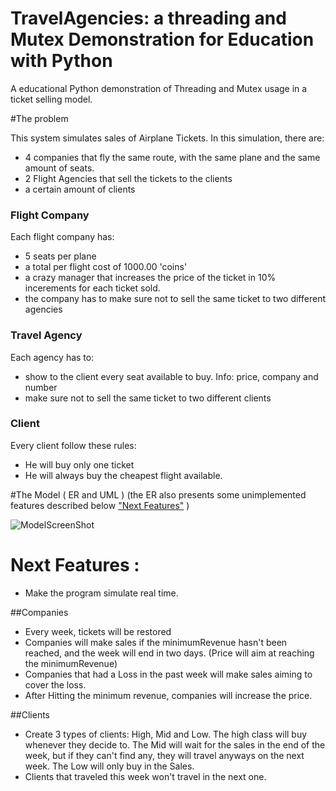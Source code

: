 # TravelAgencies: a threading and Mutex Demonstration for Education with Python

A educational Python demonstration of Threading and Mutex usage in a ticket selling model.


#The problem

This system simulates sales of Airplane Tickets. In this simulation, there are:
- 4 companies that fly the same route, with the same plane and the same amount of seats.
- 2 Flight Agencies that sell the tickets to the clients
- a certain amount of clients

### Flight Company
Each flight company has:
- 5 seats per plane
- a total per flight cost of 1000.00 'coins'  
- a crazy manager that increases the price of the ticket in 10% incerements for each ticket sold.
- the company has to make sure not to sell the same ticket to two different agencies

### Travel Agency
Each agency has to:
- show to the client every seat available to buy. Info: price, company and number
- make sure not to sell the same ticket to two different clients

### Client
Every client follow these rules:
- He will buy only one ticket
- He will always buy the cheapest flight available. 


#The Model ( ER and UML )
(the ER also presents some unimplemented features described below ["Next Features"](https://github.com/auyer/TravelAgencies___a_threading-Mutex_Demonstration#next-features-) ) 

![ModelScreenShot](https://github.com/auyer/Threading-flightSales-demonstration/blob/master/models.draw_io/ModelScreenShot.png?raw=true "Model ScreenShot")

# Next Features :
- Make the program simulate real time.

##Companies

- Every week, tickets will be restored 
- Companies will make sales if the minimumRevenue hasn't been reached, and the week will end in two days. (Price will aim at reaching the minimumRevenue)
- Companies that had a Loss in the past week will make sales aiming to cover the loss.
- After Hitting the minimum revenue, companies will increase the price.

##Clients

- Create 3 types of clients: High, Mid and Low. The high class will buy whenever they decide to. The Mid will wait for the sales in the end of the week, but if they can't find any, they will travel anyways on the next week. The Low will only buy in the Sales.
- Clients that traveled this week won't travel in the next one. 
